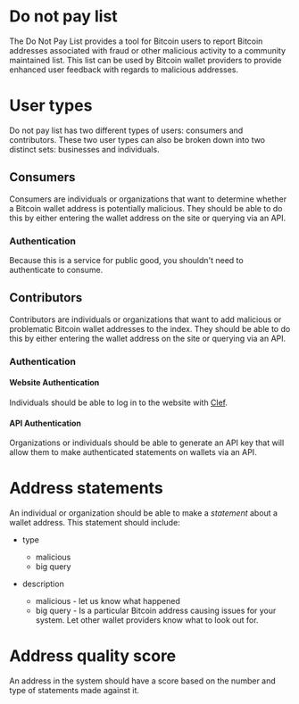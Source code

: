 # Do not pay list

The Do Not Pay List provides a tool for Bitcoin users to report Bitcoin addresses associated with fraud or other malicious activity to a community maintained list. This list can be used by Bitcoin wallet providers to provide enhanced user feedback with regards to malicious addresses. 

# User types

Do not pay list has two different types of users: consumers and contributors. These two user types can also be broken down into two distinct sets: businesses and individuals.

## Consumers

Consumers are individuals or organizations that want to determine whether a Bitcoin wallet address is potentially malicious. They should be able to do this by either entering the wallet address on the site or querying via an API.

### Authentication

Because this is a service for public good, you shouldn't need to authenticate to consume. 

## Contributors

Contributors are individuals or organizations that want to add malicious or problematic Bitcoin wallet addresses to the index. They should be able to do this by either entering the wallet address on the site or querying via an API.

### Authentication

#### Website Authentication

Individuals should be able to log in to the website with [Clef](getclef.com).

#### API Authentication

Organizations or individuals should be able to generate an API key that will allow them to make authenticated statements on wallets via an API.

# Address statements

An individual or organization should be able to make a _statement_ about a wallet address. This statement should include:

* type
    - malicious
    - big query

* description
    - malicious - let us know what happened 
    - big query - Is a particular Bitcoin address causing issues for your system. Let other wallet providers know what to look out for.
    
# Address quality score

An address in the system should have a score based on the number and type of statements made against it.

